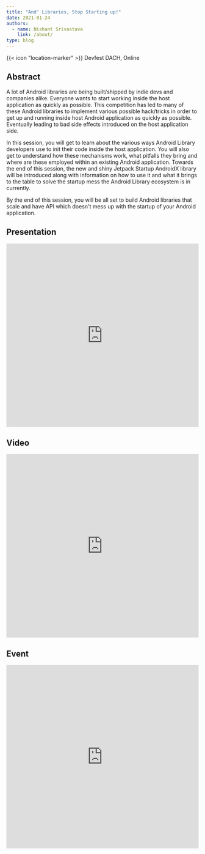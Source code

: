 ```yaml
---
title: "And' Libraries, Stop Starting up!"
date: 2021-01-24
authors:
  - name: Nishant Srivastava
    link: /about/
type: blog
---
```


{{< icon "location-marker" >}} Devfest DACH, Online

<!--more-->

## Abstract

A lot of Android libraries are being built/shipped by indie devs and companies alike. Everyone wants to start working inside the host application as quickly as possible. This competition has led to many of these Android libraries to implement various possible hack/tricks in order to get up and running inside host Android application as quickly as possible. Eventually leading to bad side effects introduced on the host application side.

In this session, you will get to learn about the various ways Android Library developers use to init their code inside the host application. You will also get to understand how these mechanisms work, what pitfalls they bring and where are these employed within an existing Android application. Towards the end of this session, the new and shiny Jetpack Startup AndroidX library will be introduced along with information on how to use it and what it brings to the table to solve the startup mess the Android Library ecosystem is in currently.

By the end of this session, you will be all set to build Android libraries that scale and have API which doesn't mess up with the startup of your Android application.

## Presentation

<iframe src="https://docs.google.com/presentation/d/e/2PACX-1vSrs3JA3sww_DFuhoOeJOgyz0jPUOg26vWEcXULdUiQ0FA8H8WC3zeMT0XASus0xQwdXm8GOrN8KLNE/embed?start=false&loop=false&delayms=3000" frameborder="0" width="100%" height="480" allowfullscreen="true" mozallowfullscreen="true" webkitallowfullscreen="true"></iframe>

## Video

<iframe width="100%" height="480" src="https://www.youtube.com/embed/UwBh8WJffYc" frameborder="0" allow="accelerometer; autoplay; encrypted-media; gyroscope; picture-in-picture" allowfullscreen></iframe>

## Event

<iframe src="https://web.archive.org/web/20210121212731/https://gdg.community.dev/events/details/google-gdg-berlin-presents-devfest-dach-2020-edition-the-delayed/" frameborder="0" width="100%" height="480" allowfullscreen="true" mozallowfullscreen="true" webkitallowfullscreen="true"></iframe>
